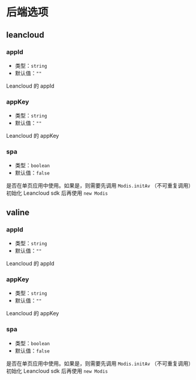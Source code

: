 # 后端选项

## leancloud

### appId

- 类型：`string`
- 默认值：`""`

Leancloud 的 appId

### appKey

- 类型：`string`
- 默认值：`""`

Leancloud 的 appKey

### spa

- 类型：`boolean`
- 默认值：`false`

是否在单页应用中使用。如果是，则需要先调用 `Modis.initAv` （不可重复调用）初始化 Leancloud sdk 后再使用 `new Modis`

## valine

### appId

- 类型：`string`
- 默认值：`""`

Leancloud 的 appId

### appKey

- 类型：`string`
- 默认值：`""`

Leancloud 的 appKey

### spa

- 类型：`boolean`
- 默认值：`false`

是否在单页应用中使用。如果是，则需要先调用 `Modis.initAv` （不可重复调用）初始化 Leancloud sdk 后再使用 `new Modis`
